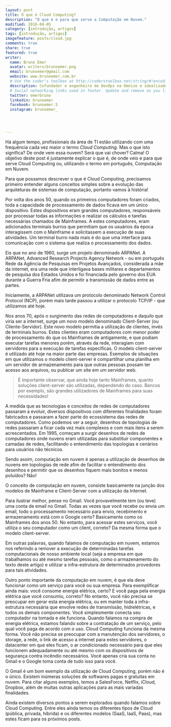 ```yaml
---
layout: post
title: O que é Cloud Computing?
description: "O que é e para que serve a Computação em Nuvem."
modified: 2016-04-05
category: [introdução, artigos]
tags: [introdução, artigos]
imagefeature: posts/cloud.jpg
comments: true
share: true
featured: true
writer:
  name: Bruno Emer
  avatar: writers/brunoemer.png
  email: brunoemer@gmail.com
  website: www.brunoemer.com.br
  # Use the coder's toolbox at http://coderstoolbox.net/string/#!encoding=xml&action=encode&charset=us_ascii to encode your description into XML string
  description: Cofundador e engenheiro de DevOps na Omnize e idealizador do Papo de Cloud. Fascinado por tecnologia, música e fotografia. Adora viajar e conhecer novas culturas, culinárias e idiomas. Gosta de futebol americano e torce para os Denver Broncos.
  # Social networking links used in footer. Update and remove as you like.
  twitter: emerbruno
  linkedin: brunoemer
  facebook: brunoemer.5
  instagram: brunoemer_




---
```




Há algum tempo, profissionais da área de TI estão utilizando com uma frequência cada vez maior o termo *Cloud Computing*. Mas o que isto significa? De onde vem essa nuvem? Será que vai chover? Calma! O objetivo deste post é justamente explicar o que é, de onde veio e para que serve Cloud Computing ou, utilizando o termo em português, Computação em Nuvem.

Para que possamos descrever o que é Cloud Computing, precisamos primeiro entender alguns conceitos simples sobre a evolução das arquiteturas de sistemas de computação, portanto vamos à história!

Por volta dos anos 50, quando os primeiros computadores foram criados, toda a capacidade de processamento de dados ficava em um único dispositivo. Estes dispositivos eram grandes computadores, responsáveis por processar todas as informações e realizar os cálculos e tarefas necessárias chamados de Mainframes. A estes computadores, eram adicionados terminais burros que permitiam que os usuários da época interagissem com o Mainframe e solicitassem a execução de suas atividades. Um terminal burro nada mais é do que uma interface para comunicação com o sistema que realiza o processamento dos dados.

Eis que no ano de 1960, surge um projeto denominado ARPANet. A ARPANet, Advanced Research Projects Agency Network - ou em português Rede da Agência de Pesquisas em Projetos Avançados, considerada a mãe da internet, era uma rede que interligava bases militares e departamentos de pesquisa dos Estados Unidos e foi financiada pelo governo dos EUA durante a Guerra Fria afim de permitir a transmissão de dados entre as partes.

Iniciamente, a ARPANet utilizava um protocolo denominado Network Control Protocol (NCP), porém mais tarde passou a utilizar o protocolo TCP/IP - que utilizamos até hoje.

Nos anos 70, após o surgimento das redes de computadores e daquilo que viria ser a internet, surge um novo modelo denominado Client-Server (ou Cliente-Servidor). Este novo modelo permitia a utilização de clientes, invés de terminais burros. Estes clientes eram computadores com menor poder de processamento do que os Mainframes de antigamente, e que podiam executar tarefas menores porém, através da rede, interagiam com servidores para a execução de tarefas específicas. O modelo client-server é utilizado até hoje na maior parte das empresas. Exemplos de situações em que utilizamos o modelo client-server é compartilhar uma planilha em um servidor de armazenamento para que outras pessoas possam ter acesso aos arquivos, ou publicar um site em um servidor web.



> É importante observar, que ainda hoje tanto Mainframes, quanto soluções client-server são utilizadas, dependendo do caso. Bancos por exemplo, são grandes utilizadores de Mainframes para suas necessidades!

A medida que as tecnologias e conceitos de redes de computadores passaram a evoluir, diversos dispositivos com diferentes finalidades foram fabricados e passaram a fazer parte do ecossistema das redes de computadores. Como podemos ver a seguir, desenhos de topologias de redes passaram a ficar cada vez mais complexos e com mais itens a serem acrescentados. Em 1995, começam a surgir desenhos de redes de computadores onde nuvens eram utilizadas para substituir componentes e camadas de redes, facilitando o entendimento das topologias e cenários para usuários não técnicos.

Sendo assim, computação em nuvem é apenas a utilização de desenhos de nuvens em topologias de rede afim de facilitar o entendimento dos desenhos e permitir que os desenhos fiquem mais bonitos e menos poluídos?  Não!

O conceito de computação em nuvem, consiste basicamente na junção dos modelos de Mainframe e Client-Server com a utilização da Internet.

Para ilustrar melhor, pense no Gmail. Você provavelmente tem (ou teve) uma conta de email no Gmail. Todas as vezes que você recebe ou envia um email, todo o processamento necessário para envio, recebimento e armazenamento está com o Google certo? Basicamente como os Mainframes dos anos 50. No entanto, para acessar estes serviços, você utiliza o seu computador como um client, correto? Da mesma forma que o modelo client-server.

Em outras palavras, quando falamos de computação em nuvem, estamos nos referindo a remover a execução de determinadas tarefas computacionais de nosso ambiente local (seja a empresa em que trabalhamos ou até mesmo tarefas pessoais, como o armazenamento do texto deste artigo) e utilizar a infra-estrutura de determinados provedores para tais atividades.

Outro ponto importante da computação em nuvem, é que ela deve funcionar como um serviço para você ou sua empresa. Para exemplificar ainda mais: você consome energia elétrica, certo? E você paga pela energia elétrica que você consumiu, correto? No entanto, você não precisa se preocupar em gerar esta energia elétrica, ou em manter toda a infra-estrutura necessária que envolve redes de transmissão, hidrelétricas, e todos os demais componentes. Você simplesmente conecta seu computador na tomada e ele funciona. Quando falamos na compra de energia elétrica, estamos falando sobre a contratação de um serviço, pelo qual você paga de acordo com o uso. Cloud Computing funciona da mesma forma. Você não precisa se preocupar com a manutenção dos servidores, o storage, a rede, o link de acesso a internet para estes servidores, o datacenter em que eles ficam, o ar condicionado necessário para que eles funcionem adequadamente ou até mesmo com os dispositivos de segurança contra incêndio necessários. Você apenas cria sua conta no Gmail e o Google toma conta de tudo isso para você.

O Gmail é um bom exemplo da utilização de Cloud Computing, porém não é o único. Existem inúmeras soluções de softwares pagas e gratuitas em nuvem. Para citar alguns exemplos, temos a SalesForce, Netflix, iCloud, Dropbox, além de muitas outras aplicações para as mais variadas finalidades.

Ainda existem diversos pontos a serem explorados quando falamos sobre Cloud Computing. Entre eles ainda temos os diferentes tipos de Cloud (pública, privada, híbrida) e os diferentes modelos (SaaS, IaaS, Paas), mas estes ficam para os próximos posts.
